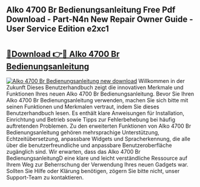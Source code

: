 ## Alko 4700 Br Bedienungsanleitung Free Pdf Download - Part-N4n New Repair Owner Guide - User Service Edition e2xc1

# <h2><a href="http://df5pbhf.blite.top/?on=Alko+4700+Br+Bedienungsanleitung">🔗Download 👉🔴 Alko 4700 Br Bedienungsanleitung</a></h2>

[![Alko 4700 Br Bedienungsanleitung new download](https://i.imgur.com/lujVjoI.png)](http://df5pbhf.blite.top/?on=Alko+4700+Br+Bedienungsanleitung)
Willkommen in der Zukunft Dieses Benutzerhandbuch zeigt die innovativen Merkmale und Funktionen Ihres neuen Alko 4700 Br Bedienungsanleitung. Bevor Sie Ihren Alko 4700 Br Bedienungsanleitung verwenden, machen Sie sich bitte mit seinen Funktionen und Merkmalen vertraut, indem Sie dieses Benutzerhandbuch lesen. Es enthält klare Anweisungen für Installation, Einrichtung und Betrieb sowie Tipps zur Fehlerbehebung bei häufig auftretenden Problemen. Zu den erweiterten Funktionen von Alko 4700 Br Bedienungsanleitung gehören mehrsprachige Unterstützung, Echtzeitübersetzung, anpassbare Widgets und Spracherkennung, die alle über die benutzerfreundliche und anpassbare Benutzeroberfläche zugänglich sind. Wir erwarten, dass das Alko 4700 Br BedienungsanleitungD eine klare und leicht verständliche Ressource auf Ihrem Weg zur Beherrschung der Verwendung Ihres neuen Gadgets war. Sollten Sie Hilfe oder Klärung benötigen, zögern Sie bitte nicht, unser Support-Team zu kontaktieren.
